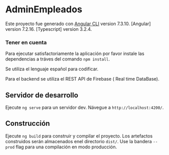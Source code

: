 # AdminEmpleados

Este proyecto fue generado con [Angular CLI](https://github.com/angular/angular-cli) version 7.3.10.
[Angular] version 7.2.16.
[Typescript] version 3.2.4.

### Tener en cuenta
Para ejecutar satisfactoriamente la aplicación por favor instale las dependencias a tráves del comando 
`npm install`.

Se utiliza el lenguaje español para codificar.

Para el backend se utiliza el  REST API de Firebase ( Real time DataBase).

## Servidor de desarrollo

Ejecute `ng serve` para un servidor dev. Návegue a `http://localhost:4200/`. 



## Construcción

Ejecute `ng build` para construir y compilar el proyecto. Los artefactos construidos serán almacenados enel directorio `dist/`. Use  la bandera `--prod` flag para una compilación en modo producción.


